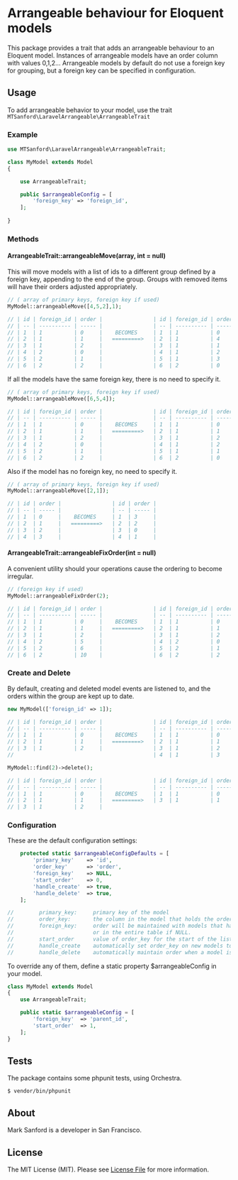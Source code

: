 # Arrangeable behaviour for Eloquent models

This package provides a trait that adds an arrangeable behaviour to an Eloquent model.  Instances of arrangeable models have an order column with values 0,1,2...  Arrangeable models by default do not use a foreign key for grouping, but a foreign key can be specified in configuration.

## Usage

To add arrangeable behavior to your model, use the trait ```MTSanford\LaravelArrangeable\ArrangeableTrait```

### Example

```php
use MTSanford\LaravelArrangeable\ArrangeableTrait;

class MyModel extends Model
{

    use ArrangeableTrait;

    public $arrangeableConfig = [
        'foreign_key' => 'foreign_id',
    ];
    
}
```
### Methods

#### ArrangeableTrait::arrangeableMove(array, int = null)

This will move models with a list of ids to a different group defined by a foreign key, appending to the end of the group.  Groups with removed items will have their orders adjusted appropriately.

```php
// ( array of primary keys, foreign key if used)
MyModel::arrangeableMove([4,5,2],1);

// | id | foreign_id | order |                | id | foreign_id | order |
// | -- | ---------- | ----- |                | -- | ---------- | ----- |
// | 1  | 1          | 0     |    BECOMES     | 1  | 1          | 0     |
// | 2  | 1          | 1     |   =========>   | 2  | 1          | 4     |
// | 3  | 1          | 2     |                | 3  | 1          | 1     |
// | 4  | 2          | 0     |                | 4  | 1          | 2     |
// | 5  | 2          | 1     |                | 5  | 1          | 3     |
// | 6  | 2          | 2     |                | 6  | 2          | 0     |
```

If all the models have the same foreign key, there is no need to specify it.

```php
// ( array of primary keys, foreign key if used)
MyModel::arrangeableMove([6,5,4]);

// | id | foreign_id | order |                | id | foreign_id | order |
// | -- | ---------- | ----- |                | -- | ---------- | ----- |
// | 1  | 1          | 0     |    BECOMES     | 1  | 1          | 0     |
// | 2  | 1          | 1     |   =========>   | 2  | 1          | 1     |
// | 3  | 1          | 2     |                | 3  | 1          | 2     |
// | 4  | 2          | 0     |                | 4  | 1          | 2     |
// | 5  | 2          | 1     |                | 5  | 1          | 1     |
// | 6  | 2          | 2     |                | 6  | 2          | 0     |
```

Also if the model has no foreign key, no need to specify it.

```php
// ( array of primary keys, foreign key if used)
MyModel::arrangeableMove([2,1]);

// | id | order |                | id | order |
// | -- | ----- |                | -- | ----- |
// | 1  | 0     |    BECOMES     | 1  | 3     |
// | 2  | 1     |   =========>   | 2  | 2     |
// | 3  | 2     |                | 3  | 0     |
// | 4  | 3     |                | 4  | 1     |
```

#### ArrangeableTrait::arrangeableFixOrder(int = null)

A convenient utility should your operations cause the ordering to become irregular.

```php
// (foreign key if used)
MyModel::arrangeableFixOrder(2);

// | id | foreign_id | order |                | id | foreign_id | order |
// | -- | ---------- | ----- |                | -- | ---------- | ----- |
// | 1  | 1          | 0     |    BECOMES     | 1  | 1          | 0     |
// | 2  | 1          | 1     |   =========>   | 2  | 1          | 1     |
// | 3  | 1          | 2     |                | 3  | 1          | 2     |
// | 4  | 2          | 5     |                | 4  | 2          | 0     |
// | 5  | 2          | 6     |                | 5  | 2          | 1     |
// | 6  | 2          | 10    |                | 6  | 2          | 2     |
```
### Create and Delete

By default, creating and deleted model events are listened to, and the orders within the group are kept up to date.

```php
new MyModel(['foreign_id' => 1]);

// | id | foreign_id | order |                | id | foreign_id | order |
// | -- | ---------- | ----- |                | -- | ---------- | ----- |
// | 1  | 1          | 0     |    BECOMES     | 1  | 1          | 0     |
// | 2  | 1          | 1     |   =========>   | 2  | 1          | 1     |
// | 3  | 1          | 2     |                | 3  | 1          | 2     |
//                                            | 4  | 1          | 3     |

MyModel::find(2)->delete();

// | id | foreign_id | order |                | id | foreign_id | order |
// | -- | ---------- | ----- |                | -- | ---------- | ----- |
// | 1  | 1          | 0     |    BECOMES     | 1  | 1          | 0     |
// | 2  | 1          | 1     |   =========>   | 3  | 1          | 1     |
// | 3  | 1          | 2     |
```

### Configuration

These are the default configuration settings:

```php
    protected static $arrangeableConfigDefaults = [
        'primary_key'    => 'id',
        'order_key'      => 'order',
        'foreign_key'    => NULL,
        'start_order'    => 0,
        'handle_create'  => true,
        'handle_delete'  => true,
    ];

//        primary_key:     primary key of the model
//        order_key:       the column in the model that holds the order
//        foreign_key:     order will be maintained with models that have same foreign key
//                         or in the entire table if NULL.
//        start_order      value of order_key for the start of the list
//        handle_create    automatically set order_key on new models to end of list?
//        handle_delete    automatically maintain order when a model is removed?
```

To override any of them, define a static property $arrangeableConfig in your model.

```php
class MyModel extends Model
{
    use ArrangeableTrait;

    public static $arrangeableConfig = [
        'foreign_key'  => 'parent_id',
        'start_order'  => 1,
    ];
}
```

## Tests

The package contains some phpunit tests, using Orchestra.

```
$ vendor/bin/phpunit
```

## About

Mark Sanford is a developer in San Francisco.

## License

The MIT License (MIT). Please see [License File](LICENSE.md) for more information.

